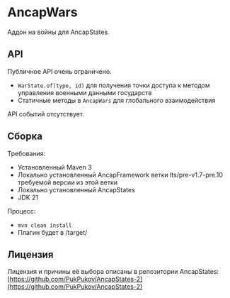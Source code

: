 # AncapWars

Аддон на войны для AncapStates.

## API

Публичное API очень ограничено.

- `WarState.of(type, id)` для получения точки доступа к методом управления военными данными государств
- Статичные методы в `AncapWars` для глобального взаимодействия

API событий отсутствует.

## Сборка

Требования:

- Установленный Maven 3
- Локально установленный AncapFramework ветки lts/pre-v1.7-pre.10 требуемой версии из этой ветки
- Локально установленный AncapStates
- JDK 21

Процесс:

- `mvn clean install`
- Плагин будет в /target/

## Лицензия

Лицензия и причины её выбора описаны в репозитории AncapStates: [https://github.com/PukPukov/AncapStates-2](https://github.com/PukPukov/AncapStates-2)